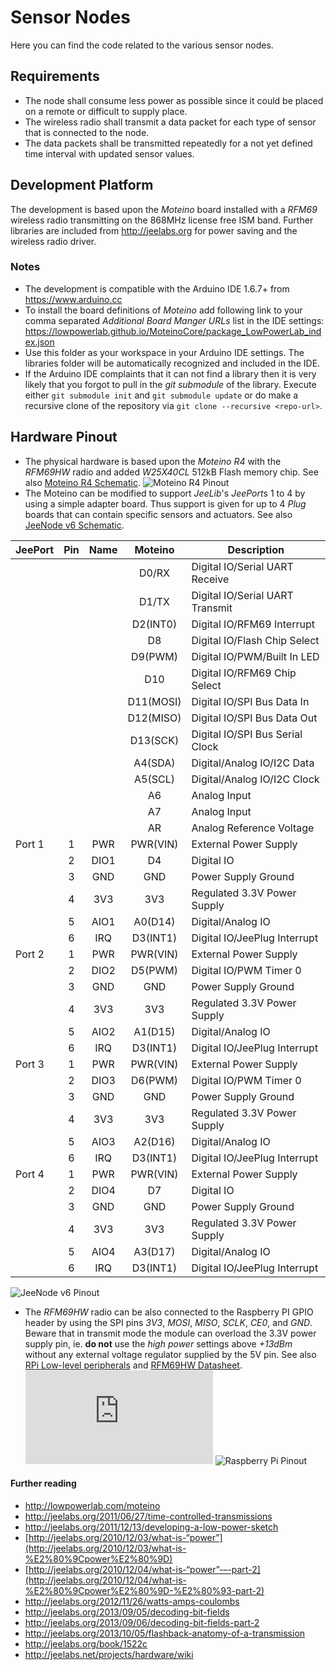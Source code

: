 # Sensor Nodes
Here you can find the code related to the various sensor nodes.

## Requirements
* The node shall consume less power as possible since it could be placed on a
remote or difficult to supply place.
* The wireless radio shall transmit a data packet for each type of sensor that
is connected to the node.
* The data packets shall be transmitted repeatedly for a not yet defined time
interval with updated sensor values.

## Development Platform
The development is based upon the *Moteino* board installed with a *RFM69*
wireless radio transmitting on the 868MHz license free ISM band.
Further libraries are included from http://jeelabs.org for power saving and the
wireless radio driver.

### Notes
* The development is compatible with the Arduino IDE 1.6.7+ from
https://www.arduino.cc
* To install the board definitions of *Moteino* add following link to your comma
separated *Additional Board Manger URLs* list in the IDE settings:
https://lowpowerlab.github.io/MoteinoCore/package_LowPowerLab_index.json  
* Use this folder as your workspace in your Arduino IDE settings. The libraries
folder will be automatically recognized and included in the IDE.
* If the Arduino IDE complaints that it can not find a library then it is very
likely that you forgot to pull in the *git submodule* of the library. Execute
either `git submodule init` and `git submodule update` or do make a recursive
clone of the repository via `git clone --recursive <repo-url>`.

## Hardware Pinout
* The physical hardware is based upon the *Moteino R4* with the *RFM69HW* radio
and added *W25X40CL* 512kB Flash memory chip. See also
[Moteino R4 Schematic](https://github.com/LowPowerLab/Moteino/blob/master/R4/MoteinoR4_schematic.pdf).
![Moteino R4 Pinout](https://farm4.staticflickr.com/3818/10585364014_df2e1604bc_o.png "Moteino R4 Pinout")
* The Moteino can be modified to support *JeeLib*'s *JeePort*s 1 to 4 by using
a simple adapter board. Thus support is given for up to 4 *Plug* boards that can
contain specific sensors and actuators. See also
[JeeNode v6 Schematic](http://jeelabs.net/attachments/download/331/jlpcb-128.pdf).

| JeePort | Pin | Name | Moteino   | Description                     |
|---------|:---:|:----:|:---------:|---------------------------------|
|         |     |      | D0/RX     | Digital IO/Serial UART Receive  |
|         |     |      | D1/TX     | Digital IO/Serial UART Transmit |
|         |     |      | D2(INT0)  | Digital IO/RFM69 Interrupt      |
|         |     |      | D8        | Digital IO/Flash Chip Select    |
|         |     |      | D9(PWM)   | Digital IO/PWM/Built In LED     |
|         |     |      | D10       | Digital IO/RFM69 Chip Select    |
|         |     |      | D11(MOSI) | Digital IO/SPI Bus Data In      |
|         |     |      | D12(MISO) | Digital IO/SPI Bus Data Out     |
|         |     |      | D13(SCK)  | Digital IO/SPI Bus Serial Clock |
|         |     |      | A4(SDA)   | Digital/Analog IO/I2C Data      |
|         |     |      | A5(SCL)   | Digital/Analog IO/I2C Clock     |
|         |     |      | A6        | Analog Input                    |
|         |     |      | A7        | Analog Input                    |
|         |     |      | AR        | Analog Reference Voltage        |
| Port 1  | 1   | PWR  | PWR(VIN)  | External Power Supply           |
|         | 2   | DIO1 | D4        | Digital IO                      |
|         | 3   | GND  | GND       | Power Supply Ground             |
|         | 4   | 3V3  | 3V3       | Regulated 3.3V Power Supply     |
|         | 5   | AIO1 | A0(D14)   | Digital/Analog IO               |
|         | 6   | IRQ  | D3(INT1)  | Digital IO/JeePlug Interrupt    |
| Port 2  | 1   | PWR  | PWR(VIN)  | External Power Supply           |
|         | 2   | DIO2 | D5(PWM)   | Digital IO/PWM Timer 0          |
|         | 3   | GND  | GND       | Power Supply Ground             |
|         | 4   | 3V3  | 3V3       | Regulated 3.3V Power Supply     |
|         | 5   | AIO2 | A1(D15)   | Digital/Analog IO               |
|         | 6   | IRQ  | D3(INT1)  | Digital IO/JeePlug Interrupt    |
| Port 3  | 1   | PWR  | PWR(VIN)  | External Power Supply           |
|         | 2   | DIO3 | D6(PWM)   | Digital IO/PWM Timer 0          |
|         | 3   | GND  | GND       | Power Supply Ground             |
|         | 4   | 3V3  | 3V3       | Regulated 3.3V Power Supply     |
|         | 5   | AIO3 | A2(D16)   | Digital/Analog IO               |
|         | 6   | IRQ  | D3(INT1)  | Digital IO/JeePlug Interrupt    |
| Port 4  | 1   | PWR  | PWR(VIN)  | External Power Supply           |
|         | 2   | DIO4 | D7        | Digital IO                      |
|         | 3   | GND  | GND       | Power Supply Ground             |
|         | 4   | 3V3  | 3V3       | Regulated 3.3V Power Supply     |
|         | 5   | AIO4 | A3(D17)   | Digital/Analog IO               |
|         | 6   | IRQ  | D3(INT1)  | Digital IO/JeePlug Interrupt    |

![JeeNode v6 Pinout](http://jeelabs.org/wp-content/uploads/2013/03/qrc-jn-v6-part.png "JeeNode v6 Pinout")
* The *RFM69HW* radio can be also connected to the Raspberry PI GPIO header by
using the SPI pins *3V3*, *MOSI*, *MISO*, *SCLK*, *CE0*, and *GND*. Beware that
in transmit mode the module can overload the 3.3V power supply pin, ie.
**do not** use the *high power* settings above *+13dBm* without any external
voltage regulator supplied by the 5V pin. See also
[RPi Low-level peripherals](http://elinux.org/RPi_Low-level_peripherals#Power_pins)
and [RFM69HW Datasheet](http://www.hoperf.com/upload/rf/RFM69HW-V1.3.pdf).
![RFM69HW Pinout](https://lowpowerlab.com/forum/index.php?action=dlattach;topic=239.0;attach=102;image "RFM69 Pinout")
![Raspberry Pi Pinout](http://www.raspberrypi-spy.co.uk/wp-content/uploads/2012/06/Raspberry-Pi-GPIO-Layout-Model-B-Plus-rotated-2700x900-1024x341.png)

#### Further reading
* http://lowpowerlab.com/moteino
* http://jeelabs.org/2011/06/27/time-controlled-transmissions
* http://jeelabs.org/2011/12/13/developing-a-low-power-sketch
* [http://jeelabs.org/2010/12/03/what-is-“power”](http://jeelabs.org/2010/12/03/what-is-%E2%80%9Cpower%E2%80%9D)
* [http://jeelabs.org/2010/12/04/what-is-“power”-–-part-2](http://jeelabs.org/2010/12/04/what-is-%E2%80%9Cpower%E2%80%9D-%E2%80%93-part-2)
* http://jeelabs.org/2012/11/26/watts-amps-coulombs
* http://jeelabs.org/2013/09/05/decoding-bit-fields
* http://jeelabs.org/2013/09/06/decoding-bit-fields-part-2
* http://jeelabs.org/2013/10/05/flashback-anatomy-of-a-transmission
* http://jeelabs.org/book/1522c
* http://jeelabs.net/projects/hardware/wiki
